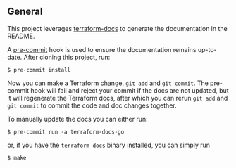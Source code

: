 ## General
This project leverages [terraform-docs](https://terraform-docs.io/) to generate the documentation in the README.

A [pre-commit](https://pre-commit.com/) hook is used to ensure the documentation remains up-to-date. After cloning this project, run: 
```shell
$ pre-commit install
```
Now you can make a Terraform change, `git add` and `git commit`. The pre-commit hook will fail and reject your commit if the docs are not updated, but it will regenerate the Terraform docs, after which you can rerun `git add` and `git commit` to commit the code and doc changes together.  

To manually update the docs you can either run:
```shell
$ pre-commit run -a terraform-docs-go
```
or, if you have the `terraform-docs` binary installed, you can simply run
```
$ make
```